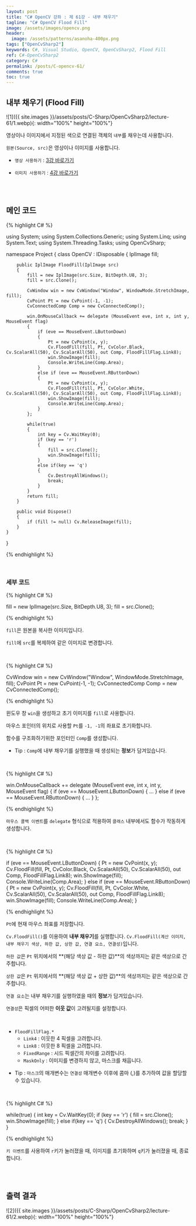 ```yaml
---
layout: post
title: "C# OpenCV 강좌 : 제 61강 - 내부 채우기"
tagline: "C# OpenCV Flood Fill"
image: /assets/images/opencv.png
header:
  image: /assets/patterns/asanoha-400px.png
tags: ["OpenCvSharp2"]
keywords: C#, Visual Studio, OpenCV, OpenCvSharp2, Flood Fill
ref: C#-OpenCvSharp2
category: C#
permalink: /posts/C-opencv-61/
comments: true
toc: true
---
```


## 내부 채우기 (Flood Fill)

![1]({{ site.images }}/assets/posts/C-Sharp/OpenCvSharp2/lecture-61/1.webp){: width="100%" height="100%"}

영상이나 이미지에서 지정된 색으로 연결된 객체의 `내부`를 채우는데 사용합니다.

`원본(Source, src)`은 영상이나 이미지를 사용합니다.

- `영상 사용하기` : [3강 바로가기][3강]

- `이미지 사용하기` : [4강 바로가기][4강]

<br>
<br>

## 메인 코드

{% highlight C# %}

using System;
using System.Collections.Generic;
using System.Linq;
using System.Text;
using System.Threading.Tasks;
using OpenCvSharp;

namespace Project
{
    class OpenCV : IDisposable
    {
        IplImage fill;

        public IplImage FloodFill(IplImage src)
        {
            fill = new IplImage(src.Size, BitDepth.U8, 3);
            fill = src.Clone();

            CvWindow win = new CvWindow("Window", WindowMode.StretchImage, fill);
            CvPoint Pt = new CvPoint(-1, -1);
            CvConnectedComp Comp = new CvConnectedComp();

            win.OnMouseCallback += delegate (MouseEvent eve, int x, int y, MouseEvent flag)
            {
                if (eve == MouseEvent.LButtonDown)
                {
                    Pt = new CvPoint(x, y);
                    Cv.FloodFill(fill, Pt, CvColor.Black, Cv.ScalarAll(50), Cv.ScalarAll(50), out Comp, FloodFillFlag.Link8);
                    win.ShowImage(fill);
                    Console.WriteLine(Comp.Area);                
                }
                else if (eve == MouseEvent.RButtonDown)
                {
                    Pt = new CvPoint(x, y);
                    Cv.FloodFill(fill, Pt, CvColor.White, Cv.ScalarAll(50), Cv.ScalarAll(50), out Comp, FloodFillFlag.Link8);
                    win.ShowImage(fill);
                    Console.WriteLine(Comp.Area);                
                }
            };

            while(true)
            {
                int key = Cv.WaitKey(0);
                if (key == 'r')
                {
                    fill = src.Clone();
                    win.ShowImage(fill);
                }
                else if(key == 'q')
                {
                    Cv.DestroyAllWindows();
                    break;
                }
            }    
            return fill;
        }
            
        public void Dispose()
        {
            if (fill != null) Cv.ReleaseImage(fill);   
        }
    }
}

{% endhighlight %}

<br>

### 세부 코드

{% highlight C# %}

fill = new IplImage(src.Size, BitDepth.U8, 3);
fill = src.Clone();

{% endhighlight %}

`fill`은 원본을 복사한 이미지입니다. 

`fill`에 `src`를 복제하여 같은 이미지로 변경합니다.

<br>

{% highlight C# %}

CvWindow win = new CvWindow("Window", WindowMode.StretchImage, fill);
CvPoint Pt = new CvPoint(-1, -1);
CvConnectedComp Comp = new CvConnectedComp();

{% endhighlight %}

윈도우 창 `win`을 생성하고 초기 이미지를 `fill`로 사용합니다.

마우스 포인터의 위치로 사용할 `Pt`를 `-1, -1`의 좌표로 초기화합니다.

함수를 구조화하기위한 포인터인 `Comp`를 생성합니다.

- Tip : `Comp`에 내부 채우기를 실행했을 때 생성되는 **정보**가 담겨있습니다.

<br>

{% highlight C# %}

win.OnMouseCallback += delegate (MouseEvent eve, int x, int y, MouseEvent flag)
{
    if (eve == MouseEvent.LButtonDown)
    {
        ...
    }
    else if (eve == MouseEvent.RButtonDown)
    {
        ...
    }
};

{% endhighlight %}

`마우스 콜백 이벤트`를 `delegate` 형식으로 적용하여 `클래스` 내부에서도 함수가 작동하게 생성합니다.

<br>

{% highlight C# %}

if (eve == MouseEvent.LButtonDown)
{
    Pt = new CvPoint(x, y);
    Cv.FloodFill(fill, Pt, CvColor.Black, Cv.ScalarAll(50), Cv.ScalarAll(50), out Comp, FloodFillFlag.Link8);
    win.ShowImage(fill);
    Console.WriteLine(Comp.Area);
}
else if (eve == MouseEvent.RButtonDown)
{
    Pt = new CvPoint(x, y);
    Cv.FloodFill(fill, Pt, CvColor.White, Cv.ScalarAll(50), Cv.ScalarAll(50), out Comp, FloodFillFlag.Link8);
    win.ShowImage(fill);
    Console.WriteLine(Comp.Area);
}

{% endhighlight %}

`Pt`에 현재 마우스 좌표를 저장합니다.

`Cv.FloodFill()`를 이용하여 **내부 채우기**를 실행합니다. `Cv.FloodFill(계산 이미지, 내부 채우기 색상, 하한 값, 상한 값, 연결 요소, 연결성)`입니다.

`하한 값`은 `Pt` 위치에서의 **(해당 색상 값 - 하한 값)**의 색상까지는 같은 색상으로 간주합니다.

`상한 값`은 `Pt` 위치에서의 **(해당 색상 값 + 상한 값)**의 색상까지는 같은 색상으로 간주합니다.

`연결 요소`는 내부 채우기를 실행하였을 때의 **정보**가 담겨있습니다.

`연결성`은 픽셀의 어떠한 **이웃 값**이 고려될지를 설정합니다.

<br>

* `FloodFillFlag.*`
    * `Link4` : 이웃한 4 픽셀을 고려합니다.
    * `Link8` : 이웃한 8 픽셀을 고려합니다.
    * `FixedRange` : 시드 픽셀간의 차이를 고려합니다.
    * `MaskOnly` : 이미지를 변경하지 않고, 마스크를 채웁니다.

 - Tip : `마스크`의 매개변수는 `연결성` 매개변수 이후에 콤마 (,)를 추가하여 값을 할당할 수 있습니다.

<br>

{% highlight C# %}

while(true)
{
    int key = Cv.WaitKey(0);
    if (key == 'r')
    {
        fill = src.Clone();
        win.ShowImage(fill);
    }
    else if(key == 'q')
    {
        Cv.DestroyAllWindows();
        break;
    }
}

{% endhighlight %}

`키 이벤트`를 사용하여 `r`키가 눌러졌을 때, 이미지를 초기화하며 `q`키가 눌러졌을 때, 종료합니다.

<br>
<br>

## 출력 결과

![2]({{ site.images }}/assets/posts/C-Sharp/OpenCvSharp2/lecture-61/2.webp){: width="100%" height="100%"}

[3강]: https://076923.github.io/posts/C-opencv-3/
[4강]: https://076923.github.io/posts/C-opencv-4/
